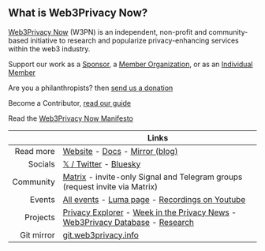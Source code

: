 ## What is Web3Privacy Now?

[Web3Privacy Now](https://web3privacy.info) (W3PN) is an independent, non-profit and community-based initiative to research and popularize privacy-enhancing services within the web3 industry. 

Support our work as a [Sponsor](https://docs.web3privacy.info/get-involved/index), a [Member Organization](https://docs.web3privacy.info/get-involved/org-benefits/), or as an [Individual Member](https://docs.web3privacy.info/get-involved/personal-benefits/) 

Are you a philanthropists? then [send us a donation](https://docs.web3privacy.info/get-involved/donate/)

Become a Contributor, [read our guide](https://docs.web3privacy.info/contributors/index)

Read the [Web3Privacy Now Manifesto](https://docs.web3privacy.info/about-us/manifesto/)

| | Links |
| ---: | --- |
| Read more | [Website](http://web3privacy.info) - [Docs](https://docs.web3privacy.info) - [Mirror (blog)](https://mirror.xyz/0x0f1F3DAf416B74DB3DE55Eb4D7513a80F4841073) |
| Socials | [𝕏 / Twitter](http://twitter.com/web3privacy) - [Bluesky](https://bsky.app/profile/web3privacy.info) |
| Community | [Matrix](https://matrix.to/#/#web3privacy:gwei.cz) - invite-only Signal and Telegram groups (request invite via Matrix) |
| Events | [All events](https://web3privacy.info/events) - [Luma page](https://lu.ma/web3privacy) - [Recordings on Youtube](https://youtube.com/@Web3PrivacyNow) |
| Projects | [Privacy Explorer](https://explorer.web3privacy.info) - [Week in the Privacy News](https://news.web3privacy.info) - [Web3Privacy Database](https://github.com/web3privacy/web3privacy) - [Research](https://web3privacy.info/research)|
| Git mirror | [git.web3privacy.info](https://git.web3privacy.info) |
